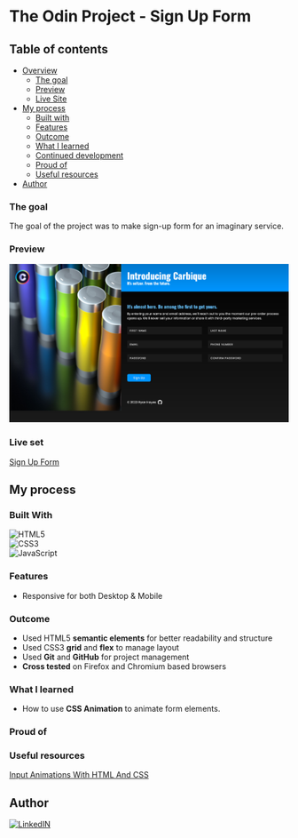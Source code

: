 # The Odin Project - Sign Up Form

## Table of contents

- [Overview](#overview)
  - [The goal](#the-goal)
  - [Preview](#preview)
  - [Live Site](#live-site)
- [My process](#my-process)
  - [Built with](#built-with)
  - [Features](#features)
  - [Outcome](#outcome)
  - [What I learned](#what-i-learned)
  - [Continued development](#continued-development)
  - [Proud of](#proud-of)
  - [Useful resources](#useful-resources)
- [Author](#author)

### The goal 

The goal of the project was to make sign-up form for an imaginary service. 

### Preview

![](./images/preview.png)

### Live set

[Sign Up Form](https://ryanthayes.github.io/top-sign-up-form/)

## My process

### Built With

![HTML5](https://img.shields.io/badge/html5-%23E34F26.svg?style=for-the-badge&logo=html5&logoColor=white)   
![CSS3](https://img.shields.io/badge/css3-%231572B6.svg?style=for-the-badge&logo=css3&logoColor=white)   
![JavaScript](https://img.shields.io/badge/javascript-%23323330.svg?style=for-the-badge&logo=javascript&logoColor=%23F7DF1E)

### Features

- Responsive for both Desktop & Mobile

### Outcome

- Used HTML5 **semantic elements** for better readability and structure
- Used CSS3 **grid** and **flex** to manage layout
- Used **Git** and **GitHub** for project management
- **Cross tested** on Firefox and Chromium based browsers

### What I learned

- How to use **CSS Animation** to animate form elements.

### Proud of

### Useful resources

[Input Animations With HTML And CSS](https://www.youtube.com/watch?v=IxRJ8vplzAo)

## Author

[![LinkedIN](https://img.shields.io/badge/LinkedIn-0077B5?style=for-the-badge&logo=linkedin&logoColor=white)](https://www.linkedin.com/in/ryan-t-hayes/)
